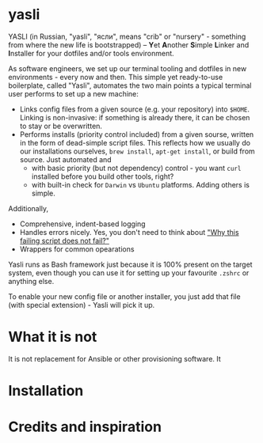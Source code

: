 # yasli
YASLI (in Russian, "yasli", "ясли", means "crib" or "nursery" - something from where the new life is bootstrapped) – **Y**et **A**nother **S**imple **L**inker and **I**nstaller for your dotfiles and/or tools environment.

As software engineers, we set up our terminal tooling and dotfiles in new environments - every now and then. This simple yet ready-to-use boilerplate, called "Yasli", automates the two main points a typical terminal user performs to set up a new machine:
- Links config files from a given source (e.g. your repository) into `$HOME`. Linking is non-invasive: if something is already there, it can be chosen to stay or be overwritten.
- Performs installs (priority control included) from a given sourse, written in the form of dead-simple script files. This reflects how we usually do our installations ourselves, `brew install`, `apt-get install`, or build from source. Just automated and 
  - with basic priority (but not dependency) control - you want `curl` installed before you build other tools, right?
  - with built-in check for `Darwin` vs `Ubuntu` platforms. Adding others is simple.

Additionally,
- Comprehensive, indent-based logging
- Handles errors nicely. Yes, you don't need to think about ["Why this failing script does not fail?"](https://gist.github.com/agronskiy/bc9f8b916e6a0a357de8c360dea4d788#warmer)
- Wrappers for common opearations

Yasli runs as Bash framework just because it is 100% present on the target system, even though you can use it for setting up your favourite `.zshrc` or anything else.

To enable your new config file or another installer, you just add that file (with special extension) - Yasli will pick it up. 

# What it is not

It is not replacement for Ansible or other provisioning software. It 

# Installation

# Credits and inspiration
